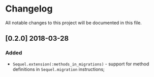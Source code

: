# Changelog
All notable changes to this project will be documented in this file.

## [0.2.0] 2018-03-28
### Added
- `Sequel.extension(:methods_in_migrations)` - support for method definitions in `Sequel.migration` instructions;
